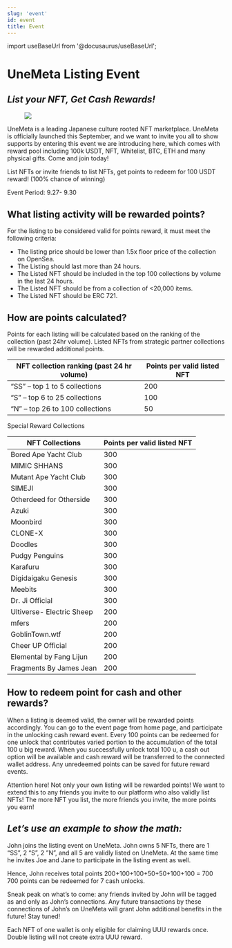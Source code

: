 ```yaml
---
slug: 'event'
id: event
title: Event
---
```

import useBaseUrl from '@docusaurus/useBaseUrl';

# UneMeta Listing Event
## _List your NFT, Get Cash Rewards!_

<figure className="img-frame">
  <img className="gif-img" src={useBaseUrl('/img/docs/event/1280X1280.jpeg')} />
</figure>

UneMeta is a leading Japanese culture rooted NFT marketplace. UneMeta is officially launched this September, and we want to invite you all to show supports by entering this event we are introducing here, which comes with reward pool including 100k USDT, NFT, Whitelist, BTC, ETH and many physical gifts. Come and join today!

List NFTs or invite friends to list NFTs, get points to redeem for 100 USDT reward! (100% chance of winning)

Event Period: 9.27- 9.30

## What listing activity will be rewarded points?
For the listing to be considered valid for points reward, it must meet the following criteria:

- The listing price should be lower than 1.5x floor price of the collection on OpenSea.
- The Listing should last more than 24 hours.
- The Listed NFT should be included in the top 100 collections by volume in the last 24 hours.
- The Listed NFT should be from a collection of <20,000 items.
- The Listed NFT should be ERC 721.

## How are points calculated?

Points for each listing will be calculated based on the ranking of the collection (past 24hr volume). Listed NFTs from strategic partner collections will be rewarded additional points.

| NFT collection ranking (past 24 hr volume) | Points per valid listed NFT |
| ------------------------------------------ | --------------------------- |
| “SS” – top 1 to 5 collections              | 200                         |
| “S” – top 6 to 25 collections              | 100                         |
| “N” – top 26 to 100 collections            | 50                          |

Special Reward Collections

| NFT Collections           | Points per valid listed NFT |
| ------------------------- | --------------------------- |
| Bored Ape Yacht Club      | 300                         |
| MIMIC SHHANS              | 300                         |
| Mutant Ape Yacht Club     | 300                         |
| SIMEJI                    | 300                         |
| Otherdeed for Otherside   | 300                         |
| Azuki                     | 300                         |
| Moonbird                  | 300                         |
| CLONE-X                   | 300                         |
| Doodles                   | 300                         |
| Pudgy Penguins            | 300                         |
| Karafuru                  | 300                         |
| Digidaigaku Genesis       | 300                         |
| Meebits                   | 300                         |
| Dr. Ji Official           | 300                         |
| Ultiverse- Electric Sheep | 200                         |
| mfers                     | 200                         |
| GoblinTown.wtf            | 200                         |
| Cheer UP Official         | 200                         |
| Elemental by Fang Lijun   | 200                         |
| Fragments By James Jean   | 200                         |



## How to redeem point for cash and other rewards?

When a listing is deemed valid, the owner will be rewarded points accordingly. You can go to the event page from home page, and participate in the unlocking cash reward event. Every 100 points can be redeemed for one unlock that contributes varied portion to the accumulation of the total 100 u big reward. When you successfully unlock total 100 u, a cash out option will be available and cash reward will be transferred to the connected wallet address. Any unredeemed points can be saved for future reward events.

Attention here! Not only your own listing will be rewarded points! We want to extend this to any friends you invite to our platform who also validly list NFTs! The more NFT you list, the more friends you invite, the more points you earn!

## _Let’s use an example to show the math:_

John joins the listing event on UneMeta. John owns 5 NFTs, there are 1 “SS”, 2 “S”, 2 ”N”, and all 5 are validly listed on UneMeta. At the same time he invites Joe and Jane to participate in the listing event as well. 

Hence, John receives total points 200+100+100+50+50+100+100 = 700
700 points can be redeemed for 7 cash unlocks. 

Sneak peak on what’s to come: any friends invited by John will be tagged as and only as John’s connections. Any future transactions by these connections of John’s on UneMeta will grant John additional benefits in the future! Stay tuned!

Each NFT of one wallet is only eligible for claiming UUU rewards once. Double listing will not create extra UUU reward.